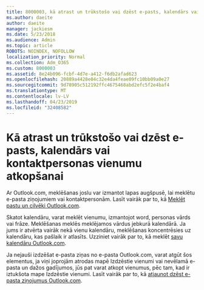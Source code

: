 ```yaml
---
title: 8000003, kā atrast un trūkstošo vai dzēst e-pasts, kalendārs vai kontaktpersonas vienumu atkopšanai
ms.author: daeite
author: daeite
manager: jackiesm
ms.date: 5/23/2018
ms.audience: Admin
ms.topic: article
ROBOTS: NOINDEX, NOFOLLOW
localization_priority: Normal
ms.collection: Adm_O365
ms.custom: 8000003
ms.assetid: 8e24b096-fcbf-4d7e-a412-f6db2afad623
ms.openlocfilehash: 20889a4428e04c32e4da4feae09fc10bb09a0e27
ms.sourcegitcommit: 9d78905c512192ffc4675468abd2efc5f2e4baf4
ms.translationtype: MT
ms.contentlocale: lv-LV
ms.lasthandoff: 04/23/2019
ms.locfileid: "32408582"
---
```

# <a name="how-to-find-and-recover-missing-or-deleted-email-calendar-or-contacts-items"></a>Kā atrast un trūkstošo vai dzēst e-pasts, kalendārs vai kontaktpersonas vienumu atkopšanai

Ar Outlook.com, meklēšanas joslu var izmantot lapas augšpusē, lai meklētu e-pasta ziņojumiem vai kontaktpersonām. Lasīt vairāk par to, kā [Meklēt pastu un cilvēki Outlook.com](https://support.office.com/article/88108edf-028e-4306-b87e-7400bbb40aa7).
  
Skatot kalendāru, varat meklēt vienumu, izmantojot word, personas vārds vai frāze. Meklēšanas meklēs meklējamos vārdus jebkurā kalendārā. Ja jums ir atvērta vairāk nekā vienu kalendāru, meklēšanas koncentrēsies uz kalendāru, kas pašlaik ir atlasīts. Uzziniet vairāk par to, kā meklēt [savu kalendāru Outlook.com](https://support.office.com/article/5bc05289-c84c-4849-95a8-7eac05ed478a).
  
Ja nejauši izdzēšat e-pasta ziņas no e-pasta Outlook.com, varat atgūt šos elementus, ja viņi joprojām atrodas mapē Izdzēstie vienumi vai nevēlamā e-pasta un dažos gadījumos, jūs pat varat atkopt vienumus, pēc tam, kad ir iztukšota mape Izdzēstie vienumi. Lasīt vairāk par to, kā [atjaunot dzēst e-pasta ziņojumus Outlook.com](https://support.office.com/article/cf06ab1b-ae0b-418c-a4d9-4e895f83ed50).
  


